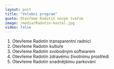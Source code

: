 ```yaml
---
layout: post
title: "Volební program"
quote: Otevřeme Radotín novým tvářím
image: /media/Radotin-kostel.jpg
video: false
---
```


1. Otevřeme Radotín transparentní radnicí
2. Otevřeme Radotín kultuře
3. Otevřeme Radotín svobodným softwarem
4. Otevřeme Radotín zdravému životnímu prostředí
5. Otevřeme Radotín snadnějšímu parkování

